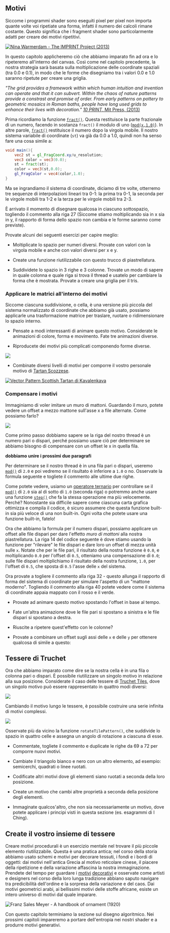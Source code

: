 ## Motivi

Siccome i programmi shader sono eseguiti pixel per pixel non importa quante volte voi ripetiate una forma, infatti il numero dei calcoli rimane costante. Questo significa che i fragment shader sono particolarmente adatti per creare dei motivi ripetitivi.

[ ![Nina Warmerdam - The IMPRINT Project (2013)](warmerdam.jpg) ](../edit.php#09/dots5.frag)

In questo capitolo applicheremo ciò che abbiamo imparato fin ad ora e lo ripeteremo all'interno del canvas. Così come nel capitolo precedente, la nostra strategia sarà basata sulla moltiplicazione delle coordinate spaziali (tra 0.0 e 0.1), in modo che le forme che disegniamo tra i valori 0.0 e 1.0 saranno ripetute per creare una griglia.

*"The grid provides a framework within which human intuition and invention can operate and that it can subvert. Within the chaos of nature patterns provide a constrast and promise of order. From early patterns on pottery to geometric mosaics in Roman baths, people have long used grids to enhance their lives with decoration."* [*10 PRINT*, Mit Press, (2013)](http://10print.org/)

Prima ricordiamo la funzione [```fract()```](../glossary/?search=fract). Questa restituisce la parte frazionale di un numero, facendo in sostanza ```fract()``` il modulo di uno ([```mod(x,1.0)```](../glossary/?search=mod)). In altre parole, [```fract()```](../glossary/?search=fract) restituisce il numero dopo la virgola mobile. Il nostro sistema variabile di coordinate (```st```) va già da 0.0 a 1.0, quindi non ha senso fare una cosa simile a:

```glsl
void main(){
	vec2 st = gl_FragCoord.xy/u_resolution;
	vec3 color = vec3(0.0);
    st = fract(st);
	color = vec3(st,0.0);
	gl_FragColor = vec4(color,1.0);
}
```

Ma se ingrandiamo il sistema di coordinate, diciamo di tre volte, otterremo tre sequenze di interpolazioni lineari tra 0-1: la prima tra 0-1, la seconda per le virgole mobili tra 1-2 e la terza per le virgole mobili tra 2-3.

<div class="codeAndCanvas" data="grid-making.frag"></div>

È arrivato il momento di disegnare qualcosa in ciascuno sottospazio, togliendo il commento  alla riga 27 (Siccome stiamo moltiplicando sia in x sia in y, il rapporto di forma dello spazio non cambia e le forme saranno come previste).

Provate alcuni dei seguenti esercizi per capire meglio:

* Moltiplicate lo spazio per numeri diversi. Provate con valori con la virgola mobile e anche con valori diversi per x e y.

* Create una funzione riutilizzabile con questo trucco di piastrellatura.

* Suddividete lo spazio in 3 righe e 3 colonne. Trovate un modo di sapere in quale colonna e quale riga si trova il thread e usatelo per cambiare la forma che è mostrata. Provate a creare una griglia per il tris.

### Applicare le matrici all'interno dei motivi 

Siccome ciascuna suddivisione, o cella, è una versione più piccola del sistema normalizzato di coordinate che abbiamo già usato, possiamo applicarle una trasformazione matrice per traslare, ruotare o ridimensionare lo spazio interno.

<div class="codeAndCanvas" data="checks.frag"></div>

* Pensate a modi interessanti di animare questo motivo. Considerate le animazioni di colore, forma e movimento. Fate tre animazioni diverse.

* Riproducete dei motivi più complicati componendo forme diverse.

[![](diamondtiles-long.png)](../edit.php#09/diamondtiles.frag)

* Combinate diversi livelli di motivi per comporre il vostro personale motivo di [Tartan Scozzese](https://www.google.com/search?q=scottish+patterns+fabric&tbm=isch&tbo=u&source=univ&sa=X&ei=Y1aFVfmfD9P-yQTLuYCIDA&ved=0CB4QsAQ&biw=1399&bih=799#tbm=isch&q=Scottish+Tartans+Patterns).

[ ![Vector Pattern Scottish Tartan di Kavalenkava](tartan.jpg) ](http://graphicriver.net/item/vector-pattern-scottish-tartan/6590076)

### Compensare i motivi

Immaginiamo di voler imitare un muro di mattoni. Guardando il muro, potete vedere un offset a mezzo mattone sull'asse x a file alternate. Come possiamo farlo?

![](brick.jpg)

Come primo passo dobbiamo sapere se la riga del nostro thread è un numero pari o dispari, perché possiamo usare ciò per determinare se abbiamo bisogno di compensare con un offset le x in quella fila.

____dobbiamo unire i prossimi due paragrafi____

Per determinare se il nostro thread è in una fila pari o dispari, useremo [```mod()```](../glossary/?search=mod) di ```2.0``` e poi vedremo se il risultato è inferiore a ```1.0``` o no. Osservate la formula seguente e togliete il commento alle ultime due righe.

<div class="simpleFunction" data="y = mod(x,2.0);
// y = mod(x,2.0) < 1.0 ? 0. : 1. ;
// y = step(1.0,mod(x,2.0));"></div>

Come potete vedere, usiamo un [operatore ternario](https://it.wikipedia.org/wiki/%3F:) per controllare se il [```mod()```](../glossary/?search=mod) di ```2.0``` sia al di sotto di ```1.0``` (seconda riga) o potremmo anche usare una funzione [```step()```](../glossary/?search=step) che fa la stessa operazione ma più velocemente. Perché? Nonostante sia difficile sapere come ciascuna carta grafica ottimizza e compila il codice, è sicuro assumere che questa funzione built-in sia più veloce di una non built-in. Ogni volta che potete usare una funzione built-in, fatelo!

Ora che abbiamo la formula per il numero dispari, possiamo applicare un offset alle file dispari per dare l'effetto *muro di mattoni* alla nostra piastrellatura. La riga 14 del codice seguente è dove stiamo usando la funzione per "rilevare" le file dispari e dare loro un offset di mezza unità sulle ```x```. Notate che per le file pari, il risultato della nostra funzione è ```0.0```, e moltiplicando ```0.0``` per l'offset di ```0.5```, otteniamo una compensazione di ```0.0```; sulle file dispari moltiplichiamo il risultato della nostra funzione, ```1.0```, per l'offset di ```0.5```, che sposta di ```0.5``` l'asse delle ```x``` del sistema.

Ora provate a togliere il commento alla riga 32 - questo allunga il rapporto di forma del sistema di coordinate per simulare l'aspetto di un "mattone moderno". Togliendo il commento alla riga 40 potete vedere come il sistema di coordinate appaia mappato con il rosso e il verde.

<div class="codeAndCanvas" data="bricks.frag"></div>

* Provate ad animare questo motivo spostando l'offset in base al tempo.

* Fate un'altra animazione dove le file pari si spostano a sinistra e le file dispari si spostano a destra.

* Riuscite a ripetere quest'effetto con le colonne?

* Provate a combinare un offset sugli assi delle ```x``` e delle ```y``` per ottenere qualcosa di simile a questo:

<a href="../edit.php#09/marching_dots.frag"><canvas id="custom" class="canvas" data-fragment-url="marching_dots.frag"  width="520px" height="200px"></canvas></a>

## Tessere di Truchet

Ora che abbiamo imparato come dire se la nostra cella è in una fila o colonna pari o dispari. È possibile riutilizzare un singolo motivo in relazione alla sua posizione. Considerate il caso delle tessere di [Truchet Tiles](http://en.wikipedia.org/wiki/Truchet_tiles), dove un singolo motivo può essere rappresentato in quattro modi diversi:

![](truchet-00.png)

Cambiando il motivo lungo le tessere, è possibile costruire una serie infinita di motivi complessi.

![](truchet-01.png)

Osservate più da vicino la funzione ```rotateTilePattern()```, che suddivide lo spazio in quattro celle e assegna un angolo di rotazione a ciascuna di esse.

<div class="codeAndCanvas" data="truchet.frag"></div>

* Commentate, togliete il commento e duplicate le righe da 69 a 72 per comporre nuovi motivi.

* Cambiate il triangolo bianco e nero con un altro elemento, ad esempio: semicerchi, quadrati o linee ruotati.

* Codificate altri motivi dove gli elementi siano ruotati a seconda della loro posizione.

* Create un motivo che cambi altre proprietà a seconda della posizione degli elementi.

* Immaginate qualcos'altro, che non sia necessariamente un motivo, dove potete applicare i principi visti in questa sezione (es. esagrammi di I Ching).

<a href="../edit.php#09/iching-01.frag"><canvas id="custom" class="canvas" data-fragment-url="iching-01.frag"  width="520px" height="200px"></canvas></a>

## Create il vostro insieme di tessere

Creare motivi procedurali è un esercizio mentale nel trovare il più piccole elemento riutilizzabile. Questa è una pratica antica; nel corso della storia abbiamo usato schemi e motivi per decorare tessuti, i fondi e i bordi di oggetti: dai motivi nell'antica Grecia al motivo reticolare cinese, il piacere della ripetizione e della variazione affascina la nostra immaginazione. Prendete del tempo per guardare i [motivi](https://www.pinterest.com/patriciogonzv/paterns/) [decorativi](https://archive.org/stream/traditionalmetho00chririch#page/130/mode/2up) e osservate come artisti e designers nel corso della loro lunga tradizione abbiano saputo navigare tra predicibilità dell'ordine e la sorpresa della variazione e del caos. Dai motivi geometrici arabi, ai bellissimi motivi delle stoffe africane, esiste un intero universo di motivi dal quale imparare.

![Franz Sales Meyer - A handbook of ornament (1920)](geometricpatters.png)

Con questo capitolo terminiamo la sezione sul disegno algoritmico. Nei prossimi capitoli impareremo a portare dell'entropia nei nostri shader e a produrre motivi generativi.